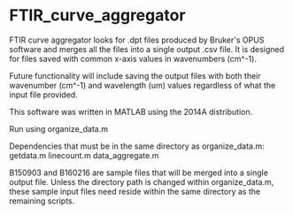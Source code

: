 # FTIR_curve_aggregator

FTIR curve aggregator looks for .dpt files produced by Bruker's OPUS software and merges all the files into a single output .csv file. It is designed for files saved with common x-axis values in wavenumbers (cm^-1).

Future functionality will include saving the output files with both their wavenumber (cm^-1) and wavelength (um) values regardless of what the input file provided.

This software was written in MATLAB using the 2014A distribution.

Run using organize_data.m

Dependencies that must be in the same directory as organize_data.m:
getdata.m
linecount.m
data_aggregate.m

B150903 and B160216 are sample files that will be merged into a single output file. Unless the directory path is changed within organize_data.m, these sample input files need reside within the same directory as the remaining scripts.

